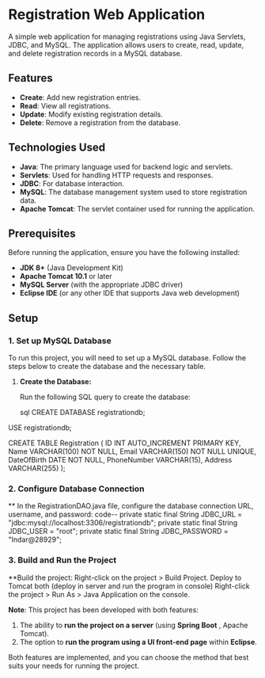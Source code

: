 # Registration Web Application

A simple web application for managing registrations using Java Servlets, JDBC, 
and MySQL. The application allows users to create, read, update, and delete registration 
records in a MySQL database.

## Features

- **Create**: Add new registration entries.
- **Read**: View all registrations.
- **Update**: Modify existing registration details.
- **Delete**: Remove a registration from the database.

## Technologies Used

- **Java**: The primary language used for backend logic and servlets.
- **Servlets**: Used for handling HTTP requests and responses.
- **JDBC**: For database interaction.
- **MySQL**: The database management system used to store registration data.
- **Apache Tomcat**: The servlet container used for running the application.

## Prerequisites

Before running the application, ensure you have the following installed:

- **JDK 8+** (Java Development Kit)
- **Apache Tomcat 10.1** or later
- **MySQL Server** (with the appropriate JDBC driver)
- **Eclipse IDE** (or any other IDE that supports Java web development)
  
## Setup

### 1.  Set up MySQL Database


  To run this project, you will need to set up a MySQL database.
  Follow the steps below to create the database and the necessary table.

1. **Create the Database:**

   Run the following SQL query to create the database:

   sql
   CREATE DATABASE registrationdb;


USE registrationdb;

CREATE TABLE Registration (
    ID INT AUTO_INCREMENT PRIMARY KEY,
    Name VARCHAR(100) NOT NULL,
    Email VARCHAR(150) NOT NULL UNIQUE,
    DateOfBirth DATE NOT NULL,
    PhoneNumber VARCHAR(15),
    Address VARCHAR(255)
);

### 2. Configure Database Connection

** In the RegistrationDAO.java file, configure the database connection URL, username, and password:
      code--
                   private static final String JDBC_URL = "jdbc:mysql://localhost:3306/registrationdb";
                   private static final String JDBC_USER = "root";
                   private static final String JDBC_PASSWORD = "Indar@28929";
    

### 3. Build and Run the Project

**Build the project: Right-click on the project > Build Project.
   Deploy to Tomcat both (deploy in server and run the program in console)
       Right-click the project > Run As > Java Application on the console.



  **Note**: This project has been developed with both features:
1. The ability to **run the project on a server** (using **Spring Boot** , Apache Tomcat).
2. The option to **run the program using a UI front-end page** within **Eclipse**.

Both features are implemented, and you can choose the method that best suits your needs for running the project.

       
     
